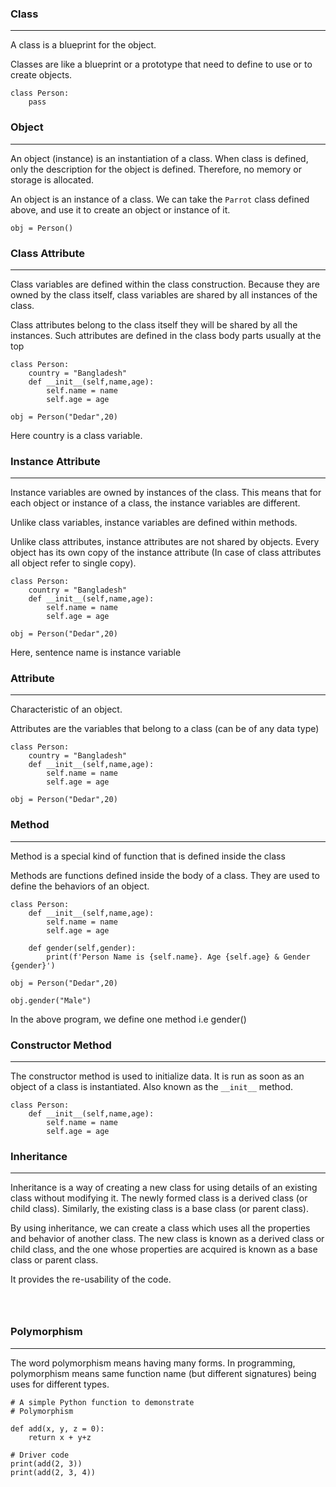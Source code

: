 ### Class
---
A class is a blueprint for the object. 

Classes are like a blueprint or a prototype that need to  define to use or to create objects.

````
class Person:
    pass

````


### Object
---
An object (instance) is an instantiation of a class. When class is defined, only the description for the object is defined. Therefore, no memory or storage is allocated.

An object is an instance of a class. We can take the `Parrot` class defined above, and use it to create an object or instance of it.

````
obj = Person()

````

### Class Attribute
---
Class variables are defined within the class construction. Because they are owned by the class itself, class variables are shared by all instances of the class. 

Class attributes belong to the class itself they will be shared by all the instances. Such attributes are defined in the class body parts usually at the top

````
class Person:
    country = "Bangladesh"
    def __init__(self,name,age):
        self.name = name
        self.age = age
    
obj = Person("Dedar",20)

````
Here country is a class variable.

### Instance Attribute
---
Instance variables are owned by instances of the class. This means that for each object or instance of a class, the instance variables are different.

Unlike class variables, instance variables are defined within methods.

Unlike class attributes, instance attributes are not shared by objects. Every object has its own copy of the instance attribute (In case of class attributes all object refer to single copy).

````
class Person:
    country = "Bangladesh"
    def __init__(self,name,age):
        self.name = name
        self.age = age
    
obj = Person("Dedar",20)

````
Here, sentence name is instance variable





### Attribute
---
Characteristic of an object.

Attributes are the variables that belong to a class (can be of any data type)

````
class Person:
    country = "Bangladesh"
    def __init__(self,name,age):
        self.name = name
        self.age = age
    
obj = Person("Dedar",20)

````




### Method
---
Method is a special kind of function that is defined inside the class

Methods are functions defined inside the body of a class. They are used to define the behaviors of an object.

````
class Person:
    def __init__(self,name,age):
        self.name = name
        self.age = age
    
    def gender(self,gender):
        print(f'Person Name is {self.name}. Age {self.age} & Gender {gender}')

obj = Person("Dedar",20)

obj.gender("Male")

````
In the above program, we define one  method i.e gender()


### Constructor Method
---
The constructor method is used to initialize data. It is run as soon as an object of a class is instantiated. Also known as the `__init__` method.

````
class Person:
    def __init__(self,name,age):
        self.name = name
        self.age = age
````


### Inheritance
---
Inheritance is a way of creating a new class for using details of an existing class without modifying it. The newly formed class is a derived class (or child class). Similarly, the existing class is a base class (or parent class).

By using inheritance, we can create a class which uses all the properties and behavior of another class. The new class is known as a derived class or child class, and the one whose properties are acquired is known as a base class or parent class.

It provides the re-usability of the code.

````



````


### Polymorphism
---
 The word polymorphism means having many forms. In programming, polymorphism means same function name (but different signatures) being uses for different types.


````
# A simple Python function to demonstrate 
# Polymorphism 

def add(x, y, z = 0): 
	return x + y+z 

# Driver code 
print(add(2, 3)) 
print(add(2, 3, 4)) 

````

